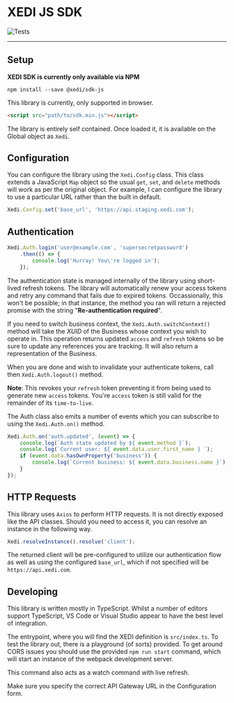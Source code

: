 # XEDI JS SDK

![Tests](https://github.com/xedi/sdk-js/workflows/Test/badge.svg?event=push)

---
## Setup

**XEDI SDK is currently only available via NPM**

```shell
npm install --save @xedi/sdk-js
```

This library is currently, only supported in browser.
```html
<script src="path/to/sdk.min.js"></script>
```

The library is entirely self contained. Once loaded it, it is available on the Global object as `Xedi`.

## Configuration

You can configure the library using the `Xedi.Config` class. This class extends a JavaScript `Map` object so the usual `get`, `set`, and `delete` methods will work as per the original object. For example, I can configure the library to use a particular URL rather than the built in default.

```js
Xedi.Config.set('base_url', 'https://api.staging.xedi.com');
```


## Authentication

```js
Xedi.Auth.login('user@example.com', 'supersecretpassword')
    .then(() => {
        console.log('Hurray! You\'re logged in');
    });
```

The authentication state is managed internally of the library using short-lived refresh tokens. The library will automatically renew your access tokens and retry any command that fails due to expired tokens. Occassionally, this won't be possible; in that instance, the method you ran will return a rejected promise with the string "**Re-authentication required**".

If you need to switch business context, the `Xedi.Auth.switchContext()` method will take the _XUID_ of the Business whose context you wish to operate in. This operation returns updated `access` and `refresh` tokens so be sure to update any references you are tracking. It will also return a representation of the Business.

When you are done and wish to invalidate your authenticate tokens, call then `Xedi.Auth.logout()` method.

**Note**: This revokes your `refresh` token preventing it from being used to generate new `access` tokens. You're `access` token is still valid for the remainder of its `time-to-live`.

The Auth class also emits a number of events which you can subscribe to using the `Xedi.Auth.on()` method.

```js
Xedi.Auth.on('auth.updated', (event) => {
    console.log(`Auth state updated by ${ event.method }`);
    console.log(`Current user: ${ event.data.user.first_name } `);
    if (event.data.hasOwnProperty('business')) {
        console.log(`Current business: ${ event.data.business.name }`);
    }
});
```

## HTTP Requests

This library uses `Axios` to perform HTTP requests. It is not directly exposed like the API classes. Should you need to access it, you can resolve an instance in the following way.

```js
Xedi.resolveInstance().resolve('client');
```

The returned client will be pre-configured to utilize our authentication flow as well as using the configured `base_url`, which if not specified will be `https://api.xedi.com`.

## Developing

This library is written mostly in TypeScript. Whilst a number of editors support TypeScript, VS Code or Visual Studio appear to have the best level of integration.

The entrypoint, where you will find the XEDI definition is `src/index.ts`. To test the library out, there is a playground (of sorts) provided. To get around CORS issues you should use the provided `npm run start` command, which will start an instance of the webpack development server.

This command also acts as a watch command with live refresh.

Make sure you specify the correct API Gateway URL in the Configuration form.
